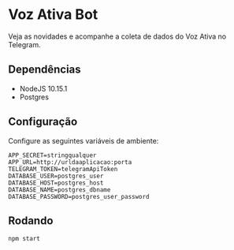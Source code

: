 # Voz Ativa Bot

Veja as novidades e acompanhe a coleta de dados do Voz Ativa no Telegram.

## Dependências

* NodeJS 10.15.1
* Postgres

## Configuração

Configure as seguintes variáveis de ambiente:

```
APP_SECRET=stringqualquer
APP_URL=http://urldaaplicacao:porta
TELEGRAM_TOKEN=telegramApiToken
DATABASE_USER=postgres_user
DATABASE_HOST=postgres_host
DATABASE_NAME=postgres_dbname
DATABASE_PASSWORD=postgres_user_password
```

## Rodando

```
npm start
```